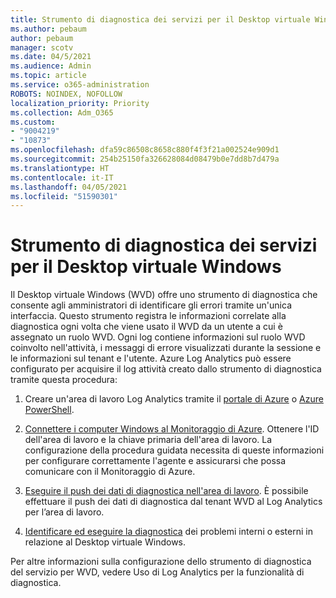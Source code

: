 ```yaml
---
title: Strumento di diagnostica dei servizi per il Desktop virtuale Windows
ms.author: pebaum
author: pebaum
manager: scotv
ms.date: 04/5/2021
ms.audience: Admin
ms.topic: article
ms.service: o365-administration
ROBOTS: NOINDEX, NOFOLLOW
localization_priority: Priority
ms.collection: Adm_O365
ms.custom:
- "9004219"
- "10873"
ms.openlocfilehash: dfa59c86508c8658c880f4f3f21a002524e909d1
ms.sourcegitcommit: 254b25150fa326628084d08479b0e7dd8b7d479a
ms.translationtype: HT
ms.contentlocale: it-IT
ms.lasthandoff: 04/05/2021
ms.locfileid: "51590301"
---
```

# <a name="service-diagnostics-tool-for-windows-virtual-desktop"></a>Strumento di diagnostica dei servizi per il Desktop virtuale Windows

Il Desktop virtuale Windows (WVD) offre uno strumento di diagnostica che consente agli amministratori di identificare gli errori tramite un'unica interfaccia. Questo strumento registra le informazioni correlate alla diagnostica ogni volta che viene usato il WVD da un utente a cui è assegnato un ruolo WVD. Ogni log contiene informazioni sul ruolo WVD coinvolto nell'attività, i messaggi di errore visualizzati durante la sessione e le informazioni sul tenant e l'utente. Azure Log Analytics può essere configurato per acquisire il log attività creato dallo strumento di diagnostica tramite questa procedura:

1. Creare un'area di lavoro Log Analytics tramite il [portale di Azure](https://go.microsoft.com/fwlink/?linkid=2129500) o [Azure PowerShell](https://go.microsoft.com/fwlink/?linkid=2129501).

1. [Connettere i computer Windows al Monitoraggio di Azure](https://go.microsoft.com/fwlink/?linkid=2129913). Ottenere l'ID dell'area di lavoro e la chiave primaria dell'area di lavoro. La configurazione della procedura guidata necessita di queste informazioni per configurare correttamente l'agente e assicurarsi che possa comunicare con il Monitoraggio di Azure.

1. [Eseguire il push dei dati di diagnostica nell'area di lavoro](https://go.microsoft.com/fwlink/?linkid=2128284). È possibile effettuare il push dei dati di diagnostica dal tenant WVD al Log Analytics per l’area di lavoro.

1. [Identificare ed eseguire la diagnostica](https://docs.microsoft.com/azure/virtual-desktop/diagnostics-role-service#diagnose-issues-with-powershell) dei problemi interni o esterni in relazione al Desktop virtuale Windows.

Per altre informazioni sulla configurazione dello strumento di diagnostica del servizio per WVD, vedere Uso di Log Analytics per la funzionalità di diagnostica.